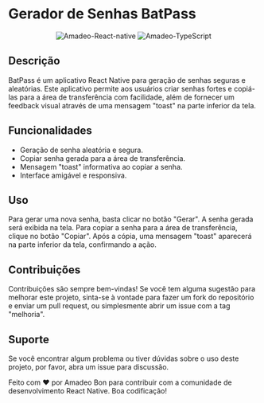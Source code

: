 # Gerador de Senhas BatPass

<div align="center"> 
<img  alt="Amadeo-React-native" src="https://img.shields.io/badge/React-native-111111?style=for-the-badge&logo=react&logoColor=61DAFB">
<img  alt="Amadeo-TypeScript" src="https://img.shields.io/badge/TypeScript-007ACC?style=for-the-badge&logo=typescript&logoColor=white">
</div>

## Descrição

BatPass é um aplicativo React Native para geração de senhas seguras e
aleatórias. Este aplicativo permite aos usuários criar senhas fortes e copiá-las
para a área de transferência com facilidade, além de fornecer um feedback visual
através de uma mensagem "toast" na parte inferior da tela.

## Funcionalidades

- Geração de senha aleatória e segura.
- Copiar senha gerada para a área de transferência.
- Mensagem "toast" informativa ao copiar a senha.
- Interface amigável e responsiva.

## Uso

Para gerar uma nova senha, basta clicar no botão "Gerar". A senha gerada será
exibida na tela. Para copiar a senha para a área de transferência, clique no
botão "Copiar". Após a cópia, uma mensagem "toast" aparecerá na parte inferior
da tela, confirmando a ação.

## Contribuições

Contribuições são sempre bem-vindas! Se você tem alguma sugestão para melhorar
este projeto, sinta-se à vontade para fazer um fork do repositório e enviar um
pull request, ou simplesmente abrir um issue com a tag "melhoria".

## Suporte

Se você encontrar algum problema ou tiver dúvidas sobre o uso deste projeto, por
favor, abra um issue para discussão.

Feito com ❤️ por Amadeo Bon para contribuir com a comunidade de desenvolvimento
React Native. Boa codificação!
